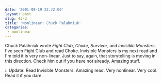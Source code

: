 ```yaml
---
date: '2001-09-19 22:32:00'
layout: post
slug: 43-2
title: 'Nonlinear: Chuck Palahniuk'
categories:
 - nonlinear
---
```


Chuck Palahniuk wrote _Fight Club_, _Choke_, _Survivor_, and _Invisible Monsters_. I've seen Fight Club and read Choke. Invisible Monsters is my next read and I'm told it is very non-linear. Just to say, again, that storytelling is moving in this direction. Check him out if you have not already. Amazing stuff.

:: Update: Read Invisible Monsters. Amazing read. Very nonlinear. Very cool. Read it if you dare.

